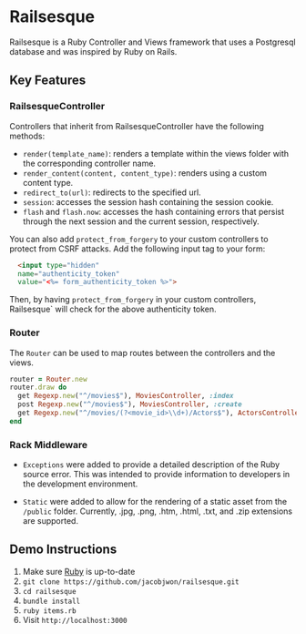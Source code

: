 # Railsesque

Railsesque is a Ruby Controller and Views framework that uses a Postgresql database and was inspired by Ruby on Rails.

## Key Features

### RailsesqueController

Controllers that inherit from RailsesqueController have the following methods:

* `render(template_name)`: renders a template within the views folder with the corresponding controller name.
* `render_content(content, content_type)`: renders using a custom content type.
* `redirect_to(url)`: redirects to the specified url.
* `session`: accesses the session hash containing the session cookie.
* `flash` and `flash.now`: accesses the hash containing errors that persist through the next session and the current session, respectively.


You can also add `protect_from_forgery` to your custom controllers to protect from CSRF attacks. Add the following input tag to your form:

```html
  <input type="hidden"
  name="authenticity_token"
  value="<%= form_authenticity_token %>">
```
Then, by having `protect_from_forgery` in your custom controllers, Railsesque` will check for the above authenticity token.

### Router

The `Router` can be used to map routes between the controllers and the views.

```Ruby
router = Router.new
router.draw do
  get Regexp.new("^/movies$"), MoviesController, :index
  post Regexp.new("^/movies$"), MoviesController, :create
  get Regexp.new("^/movies/(?<movie_id>\\d+)/Actors$"), ActorsController, :index
end
```

### Rack Middleware

* `Exceptions` were added to provide a detailed description of the Ruby source error. This was intended to provide information to developers in the development environment.

* `Static` were added to allow for the rendering of a static asset from the `/public` folder. Currently, .jpg, .png, .htm, .html, .txt, and .zip extensions are supported.

## Demo Instructions

1. Make sure [Ruby](https://www.ruby-lang.org/en/) is up-to-date
1. `git clone https://github.com/jacobjwon/railsesque.git`
1. `cd railsesque`
1. `bundle install`
1. `ruby items.rb`
1. Visit `http://localhost:3000`

